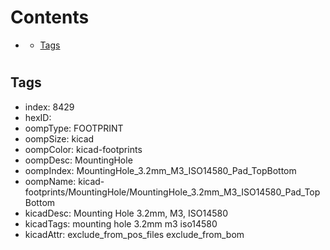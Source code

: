 



Contents
========

* [](#)
	* [Tags](#tags)

# 

## Tags

- index: 8429
- hexID: 
- oompType: FOOTPRINT
- oompSize: kicad
- oompColor: kicad-footprints
- oompDesc: MountingHole
- oompIndex: MountingHole_3.2mm_M3_ISO14580_Pad_TopBottom
- oompName: kicad-footprints/MountingHole/MountingHole_3.2mm_M3_ISO14580_Pad_TopBottom
- kicadDesc: Mounting Hole 3.2mm, M3, ISO14580
- kicadTags: mounting hole 3.2mm m3 iso14580
- kicadAttr: exclude_from_pos_files exclude_from_bom
